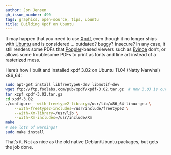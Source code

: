 ```yaml
---
author: Jon Jensen
gh_issue_number: 490
tags: graphics, open-source, tips, ubuntu
title: Building Xpdf on Ubuntu
---
```




It may happen that you need to use [Xpdf](https://www.xpdfreader.com/), even though it no longer ships with [Ubuntu](https://www.ubuntu.com/) and is considered ... outdated? buggy? insecure? In any case, it still renders some PDFs that [Poppler](https://poppler.freedesktop.org/)-based viewers such as [Evince](https://wiki.gnome.org/Apps/Evince) don’t, or allows some troublesome PDFs to print as fonts and line art instead of a rasterized mess.

Here’s how I built and installed xpdf 3.02 on Ubuntu 11.04 (Natty Narwhal) x86_64:

```bash
sudo apt-get install libfreetype6-dev libmotif-dev
wget ftp://ftp.foolabs.com/pub/xpdf/xpdf-3.02.tar.gz  # now 3.03 is current
tar xzpf xpdf-3.02.tar.gz
cd xpdf-3.02
./configure --with-freetype2-library=/usr/lib/x86_64-linux-gnu \
    --with-freetype2-includes=/usr/include/freetype2 \
    --with-Xm-library=/usr/lib \
    --with-Xm-includes=/usr/include/Xm
make
# see lots of warnings!
sudo make install
```

That’s it. Not as nice as the old native Debian/Ubuntu packages, but gets the job done.


